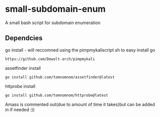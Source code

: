 # small-subdomain-enum
A small bash script for subdomain enumeration 

## Dependcies
go install - will reccomned using the pimpmykaliscript.sh to easy install go
```
https://github.com/Dewalt-arch/pimpmykali
```

assetfinder install
```
go install github.com/tomnomnom/assetfinder@latest
```
httprobe install
```
go install github.com/tomnomnom/httprobe@latest
```

Amass is commented out(due to amount of time it takes)but can be added in if needed :))
